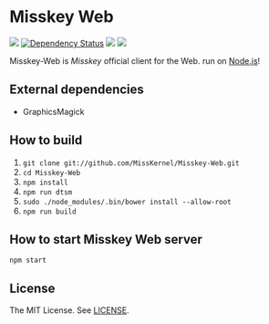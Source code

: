 # Misskey Web
[![][travis-badge]][travis-link]
[![Dependency Status](https://gemnasium.com/MissKernel/Misskey-Web.svg)](https://gemnasium.com/MissKernel/Misskey-Web)
[![][david-dev-badge]][david-dev-link]
[![][mit-badge]][mit]

Misskey-Web is *Misskey* official client for the Web. run on [Node.js](https://github.com/nodejs/node)!

## External dependencies
* GraphicsMagick

## How to build
1. `git clone git://github.com/MissKernel/Misskey-Web.git`
2. `cd Misskey-Web`
3. `npm install`
4. `npm run dtsm`
4. `sudo ./node_modules/.bin/bower install --allow-root`
5. `npm run build`

## How to start Misskey Web server
`npm start`

## License
The MIT License. See [LICENSE](LICENSE).

[mit]:             http://opensource.org/licenses/MIT
[mit-badge]:       https://img.shields.io/badge/license-MIT-444444.svg?style=flat-square
[travis-link]:     https://travis-ci.org/MissKernel/Misskey-Web
[travis-badge]:    http://img.shields.io/travis/MissKernel/Misskey-Web.svg?style=flat-square
[david-dev-link]:  https://david-dm.org/MissKernel/Misskey-Web#info=devDependencies&view=table
[david-dev-badge]: https://img.shields.io/david/dev/MissKernel/Misskey-Web.svg?style=flat-square
